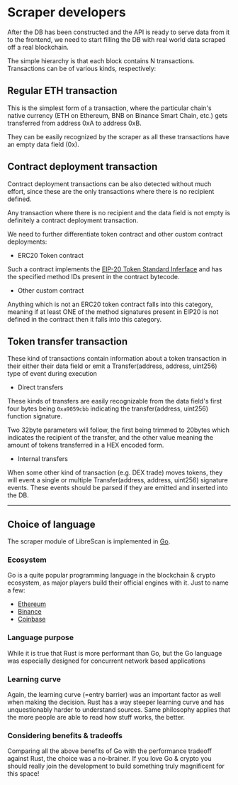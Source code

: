# Scraper developers

After the DB has been constructed and the API is ready to serve data from it to the frontend, we need to start filling the DB with real world data scraped off a real blockchain.

The simple hierarchy is that each block contains N transactions. Transactions can be of various kinds, respectively:

## Regular ETH transaction

This is the simplest form of a transaction, where the particular chain's native currency (ETH on Ethereum, BNB on Binance Smart Chain, etc.) gets transferred from address 0xA to address 0xB.

They can be easily recognized by the scraper as all these transactions have an empty data field (0x).

## Contract deployment transaction

Contract deployment transactions can be also detected without much effort, since these are the only transactions where there is no recipient defined.

Any transaction where there is no recipient and the data field is not empty is definitely a contract deployment transaction.

We need to further differentiate token contract and other custom contract deployments:

- ERC20 Token contract

Such a contract implements the [EIP-20 Token Standard Inferface](https://eips.ethereum.org/EIPS/eip-20) and has the specified method IDs present in the contract bytecode.

- Other custom contract
    
Anything which is not an ERC20 token contract falls into this category, meaning if at least ONE of the method signatures present in EIP20 is not defined in the contract then it falls into this category.

## Token transfer transaction

These kind of transactions contain information about a token transaction in their either their data field or emit a Transfer(address, address, uint256) type of event during execution

- Direct transfers

These kinds of transfers are easily recognizable from the data field's first four bytes being ```0xa9059cbb``` indicating the transfer(address, uint256) function signature.

Two 32byte parameters will follow, the first being trimmed to 20bytes which indicates the recipient of the transfer, and the other value meaning the amount of tokens transferred in a HEX encoded form.

- Internal transfers

When some other kind of transaction (e.g. DEX trade) moves tokens, they will event a single or multiple Transfer(address, address, uint256) signature events. These events should be parsed if they are emitted and inserted into the DB.

---

## Choice of language

The scraper module of LibreScan is implemented in [Go](https://go.dev).

### Ecosystem

Go is a quite popular programming language in the blockchain & crypto ecosystem, as major players build their official engines with it.
Just to name a few:

- [Ethereum](https://github.com/ethereum/go-ethereum)
- [Binance](https://github.com/binance-chain/bsc)
- [Coinbase](https://github.com/coinbase/kryptology)

### Language purpose

While it is true that Rust is more performant than Go, but the Go language was especially designed for concurrent network based applications

### Learning curve

Again, the learning curve (=entry barrier) was an important factor as well when making the decision.
Rust has a way steeper learning curve and has unquestionably harder to understand sources. Same philosophy applies that the more people are able to read how stuff works, the better.

### Considering benefits & tradeoffs

Comparing all the above benefits of Go with the performance tradeoff against Rust, the choice was a no-brainer.
If you love Go & crypto you should really join the development to build something truly magnificent for this space!

